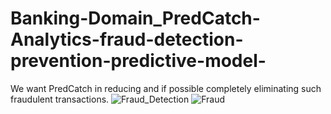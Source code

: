 # Banking-Domain_PredCatch-Analytics-fraud-detection-prevention-predictive-model-
We want PredCatch in reducing and if possible completely eliminating such fraudulent transactions.
<img src="https://i.ytimg.com/vi/CoM6gO6o22E/hqdefault.jpg?sqp=-oaymwEmCOADEOgC8quKqQMa8AEB-AH-BIAC4AKKAgwIABABGEEgPyh_MA8=&rs=AOn4CLCRhYasGXRQwlIVj0szn98O1qgBzw" alt="Fraud_Detection">
<img src ="https://thumbs.dreamstime.com/b/magnifying-glass-over-wooden-blocks-spelling-fraud-black-white-symbolizing-scrutiny-investigation-image-featuring-333125987.jpg" alt="Fraud">
